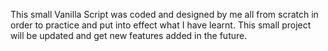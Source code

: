 This small Vanilla Script was coded and designed by me all from scratch in order to practice and put into effect what I have learnt.
This small project will be updated and get new features added in the future.
